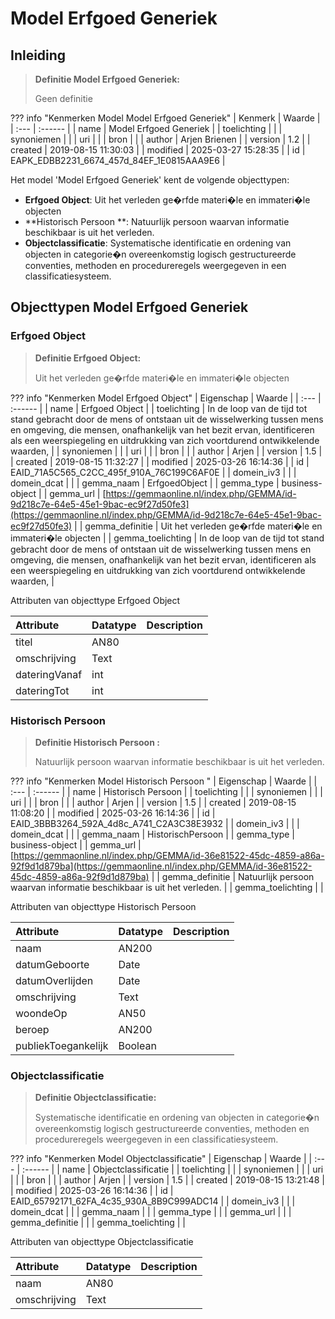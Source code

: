 # Model Erfgoed Generiek
## Inleiding
> **Definitie Model Erfgoed Generiek:** 
>
> Geen definitie

??? info "Kenmerken Model Model Erfgoed Generiek"
    | Kenmerk | Waarde |
    | :--- | :------ |
    | name | Model Erfgoed Generiek |
    | toelichting |  |
    | synoniemen |  |
    | uri |  |
    | bron |  |
    | author | Arjen Brienen |
    | version | 1.2 |
    | created | 2019-08-15 11:30:03 |
    | modified | 2025-03-27 15:28:35 |
    | id | EAPK_EDBB2231_6674_457d_84EF_1E0815AAA9E6 |
    

Het model 'Model Erfgoed Generiek' kent de volgende objecttypen:

* **Erfgoed Object**: Uit het verleden ge�rfde materi�le en immateri�le objecten
* **Historisch Persoon **: Natuurlijk persoon waarvan informatie beschikbaar is uit het verleden.
* **Objectclassificatie**: Systematische identificatie en ordening van objecten in categorie�n overeenkomstig logisch gestructureerde conventies, methoden en procedureregels weergegeven in een classificatiesysteem.


## Objecttypen Model Erfgoed Generiek


### Erfgoed Object
> **Definitie Erfgoed Object:** 
>
> Uit het verleden ge�rfde materi�le en immateri�le objecten

??? info "Kenmerken Model Erfgoed Object"
    | Eigenschap | Waarde |
    | :--- | :------ |
    | name | Erfgoed Object |
    | toelichting | In de loop van de tijd tot stand gebracht door de mens of ontstaan uit de wisselwerking tussen mens en omgeving, die mensen, onafhankelijk van het bezit ervan, identificeren als een weerspiegeling en uitdrukking van zich voortdurend ontwikkelende waarden, |
    | synoniemen |  |
    | uri |  |
    | bron |  |
    | author | Arjen |
    | version | 1.5 |
    | created | 2019-08-15 11:32:27 |
    | modified | 2025-03-26 16:14:36 |
    | id | EAID_71A5C565_C2CC_495f_910A_76C199C6AF0E |
    | domein_iv3 |  |
    | domein_dcat |  |
    | gemma_naam | ErfgoedObject |
    | gemma_type | business-object |
    | gemma_url | [https://gemmaonline.nl/index.php/GEMMA/id-9d218c7e-64e5-45e1-9bac-ec9f27d50fe3](https://gemmaonline.nl/index.php/GEMMA/id-9d218c7e-64e5-45e1-9bac-ec9f27d50fe3) |
    | gemma_definitie | Uit het verleden ge�rfde materi�le en immateri�le objecten |
    | gemma_toelichting | In de loop van de tijd tot stand gebracht door de mens of ontstaan uit de wisselwerking tussen mens en omgeving, die mensen, onafhankelijk van het bezit ervan, identificeren als een weerspiegeling en uitdrukking van zich voortdurend ontwikkelende waarden, |
    

Attributen van objecttype Erfgoed Object

| Attribute | Datatype | Description |
| :--- | :--- | :--- |
| titel | AN80 |  |
| omschrijving | Text |  |
| dateringVanaf | int |  |
| dateringTot | int |  |



### Historisch Persoon 
> **Definitie Historisch Persoon :** 
>
> Natuurlijk persoon waarvan informatie beschikbaar is uit het verleden.

??? info "Kenmerken Model Historisch Persoon "
    | Eigenschap | Waarde |
    | :--- | :------ |
    | name | Historisch Persoon |
    | toelichting |  |
    | synoniemen |  |
    | uri |  |
    | bron |  |
    | author | Arjen |
    | version | 1.5 |
    | created | 2019-08-15 11:08:20 |
    | modified | 2025-03-26 16:14:36 |
    | id | EAID_3BBB3264_592A_4d8c_A741_C2A3C38E3932 |
    | domein_iv3 |  |
    | domein_dcat |  |
    | gemma_naam | HistorischPersoon |
    | gemma_type | business-object |
    | gemma_url | [https://gemmaonline.nl/index.php/GEMMA/id-36e81522-45dc-4859-a86a-92f9d1d879ba](https://gemmaonline.nl/index.php/GEMMA/id-36e81522-45dc-4859-a86a-92f9d1d879ba) |
    | gemma_definitie | Natuurlijk persoon waarvan informatie beschikbaar is uit het verleden. |
    | gemma_toelichting |  |
    

Attributen van objecttype Historisch Persoon 

| Attribute | Datatype | Description |
| :--- | :--- | :--- |
| naam | AN200 |  |
| datumGeboorte | Date |  |
| datumOverlijden | Date |  |
| omschrijving | Text |  |
| woondeOp | AN50 |  |
| beroep | AN200 |  |
| publiekToegankelijk | Boolean |  |



### Objectclassificatie
> **Definitie Objectclassificatie:** 
>
> Systematische identificatie en ordening van objecten in categorie�n overeenkomstig logisch gestructureerde conventies, methoden en procedureregels weergegeven in een classificatiesysteem.

??? info "Kenmerken Model Objectclassificatie"
    | Eigenschap | Waarde |
    | :--- | :------ |
    | name | Objectclassificatie |
    | toelichting |  |
    | synoniemen |  |
    | uri |  |
    | bron |  |
    | author | Arjen |
    | version | 1.5 |
    | created | 2019-08-15 13:21:48 |
    | modified | 2025-03-26 16:14:36 |
    | id | EAID_65792171_62FA_4c35_930A_8B9C999ADC14 |
    | domein_iv3 |  |
    | domein_dcat |  |
    | gemma_naam |  |
    | gemma_type |  |
    | gemma_url |  |
    | gemma_definitie |  |
    | gemma_toelichting |  |
    

Attributen van objecttype Objectclassificatie

| Attribute | Datatype | Description |
| :--- | :--- | :--- |
| naam | AN80 |  |
| omschrijving | Text |  |





